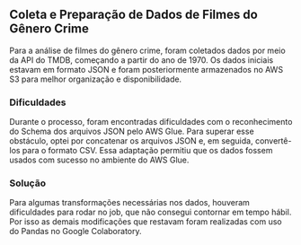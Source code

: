 ## Coleta e Preparação de Dados de Filmes do Gênero Crime

Para a análise de filmes do gênero crime, foram coletados dados por meio da API do TMDB, começando a partir do ano de 1970. Os dados iniciais estavam em formato JSON e foram posteriormente armazenados no AWS S3 para melhor organização e disponibilidade.

### Dificuldades

Durante o processo, foram encontradas dificuldades com o reconhecimento do Schema dos arquivos JSON pelo AWS Glue. Para superar esse obstáculo, optei por concatenar os arquivos JSON e, em seguida, convertê-los para o formato CSV. Essa adaptação permitiu que os dados fossem usados com sucesso no ambiente do AWS Glue.


### Solução

Para algumas transformações necessárias nos dados, houveram dificuldades para rodar no job, que não consegui contornar em tempo hábil. Por isso as demais modificações que restavam foram realizadas com uso do Pandas no Google Colaboratory.
